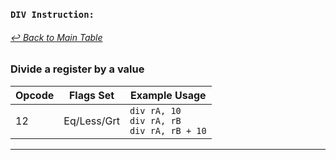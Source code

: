 ### `DIV Instruction:`
###### [↩ Back to Main Table](../README.md)
### Divide a register by a value
| Opcode | Flags Set    | Example Usage |
|--------|-------------|---------------|
| 12     | Eq/Less/Grt | `div rA, 10` <br> `div rA, rB` <br> `div rA, rB + 10` |
---